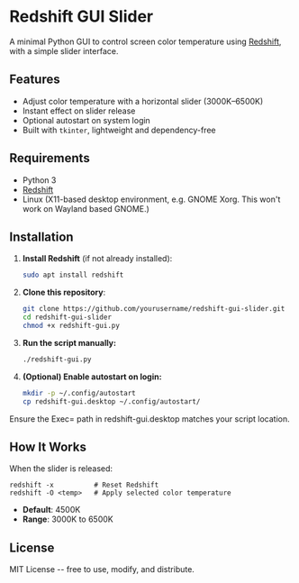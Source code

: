 # Redshift GUI Slider

A minimal Python GUI to control screen color temperature using [Redshift](http://jonls.dk/redshift/), with a simple slider interface.

## Features

- Adjust color temperature with a horizontal slider (3000K–6500K)
- Instant effect on slider release
- Optional autostart on system login
- Built with `tkinter`, lightweight and dependency-free

## Requirements

- Python 3
- [Redshift](http://jonls.dk/redshift/)
- Linux (X11-based desktop environment, e.g. GNOME Xorg. This won't work on Wayland based GNOME.)

## Installation

1. **Install Redshift** (if not already installed):

   ```bash
   sudo apt install redshift

2. **Clone this repository**:

    ```bash
    git clone https://github.com/yourusername/redshift-gui-slider.git
    cd redshift-gui-slider
    chmod +x redshift-gui.py


3. **Run the script manually:**

    ```bash
    ./redshift-gui.py

4. **(Optional) Enable autostart on login:**
    ```bash
    mkdir -p ~/.config/autostart
    cp redshift-gui.desktop ~/.config/autostart/

Ensure the Exec= path in redshift-gui.desktop matches your script location.

## How It Works
When the slider is released:

    redshift -x          # Reset Redshift
    redshift -O <temp>   # Apply selected color temperature

- **Default**: 4500K
- **Range**: 3000K to 6500K

## License

MIT License -- free to use, modify, and distribute.
